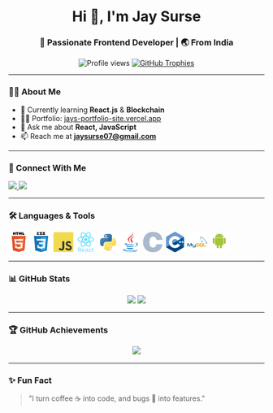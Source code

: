 <!-- Profile Header -->
<h1 align="center">Hi 👋, I'm Jay Surse</h1>
<h3 align="center">🚀 Passionate Frontend Developer | 🌏 From India</h3>

<!-- Badges -->
<p align="center">
  <img src="https://komarev.com/ghpvc/?username=jaysurse&label=Profile%20Views&color=0e75b6&style=flat" alt="Profile views" />
  <a href="https://github.com/ryo-ma/github-profile-trophy">
    <img src="https://github-profile-trophy.vercel.app/?username=jaysurse&theme=tokyonight&no-frame=true&margin-w=10" alt="GitHub Trophies" />
  </a>
</p>

---

### 👨‍💻 About Me
- 🌱 Currently learning **React.js** & **Blockchain**
- 👨‍💻 Portfolio: [jays-portfolio-site.vercel.app](https://jays-portfolio-site.vercel.app/)
- 💬 Ask me about **React, JavaScript**
- 📫 Reach me at **jaysurse07@gmail.com**

---

### 🤝 Connect With Me
<p align="left">
  <a href="https://linkedin.com/in/jay-surse" target="blank">
    <img src="https://img.shields.io/badge/LinkedIn-%230077B5.svg?style=for-the-badge&logo=linkedin&logoColor=white"/>
  </a>
  <a href="https://instagram.com/jayy.__.007" target="blank">
    <img src="https://img.shields.io/badge/Instagram-%23E4405F.svg?style=for-the-badge&logo=instagram&logoColor=white"/>
  </a>
</p>

---

### 🛠 Languages & Tools
<p>
  <img src="https://raw.githubusercontent.com/devicons/devicon/master/icons/html5/html5-original-wordmark.svg" width="40" height="40" />
  <img src="https://raw.githubusercontent.com/devicons/devicon/master/icons/css3/css3-original-wordmark.svg" width="40" height="40" />
  <img src="https://raw.githubusercontent.com/devicons/devicon/master/icons/javascript/javascript-original.svg" width="40" height="40" />
  <img src="https://raw.githubusercontent.com/devicons/devicon/master/icons/react/react-original-wordmark.svg" width="40" height="40" />
  <img src="https://raw.githubusercontent.com/devicons/devicon/master/icons/python/python-original.svg" width="40" height="40" />
  <img src="https://raw.githubusercontent.com/devicons/devicon/master/icons/java/java-original.svg" width="40" height="40" />
  <img src="https://raw.githubusercontent.com/devicons/devicon/master/icons/c/c-original.svg" width="40" height="40" />
  <img src="https://raw.githubusercontent.com/devicons/devicon/master/icons/cplusplus/cplusplus-original.svg" width="40" height="40" />
  <img src="https://raw.githubusercontent.com/devicons/devicon/master/icons/mysql/mysql-original-wordmark.svg" width="40" height="40" />
  <img src="https://raw.githubusercontent.com/devicons/devicon/master/icons/android/android-original-wordmark.svg" width="40" height="40" />
</p>

---

### 📊 GitHub Stats
<p align="center">
  <img src="https://github-readme-stats.vercel.app/api?username=jaysurse&show_icons=true&theme=tokyonight" height="160px"/>
  <img src="https://github-readme-stats.vercel.app/api/top-langs?username=jaysurse&layout=compact&theme=tokyonight" height="160px"/>
</p>

---

### 🏆 GitHub Achievements
<p align="center">
  <img src="https://github-profile-trophy.vercel.app/?username=jaysurse&theme=onedark&row=1&no-frame=true" />
</p>

---

### ✨ Fun Fact
> "I turn coffee ☕ into code, and bugs 🐛 into features."
